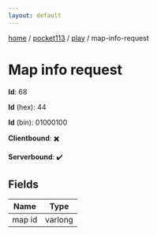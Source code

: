 ```yaml
---
layout: default
---
```


[home](/)  /  [pocket113](/protocol/pocket113)  /  [play](/protocol/pocket113/play)  /  map-info-request

# Map info request

**Id**: 68

**Id** (hex): 44

**Id** (bin): 01000100

**Clientbound**: ✖️

**Serverbound**: ✔️

## Fields

Name | Type
---|---
map id | varlong

